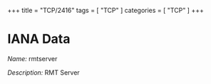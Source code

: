 +++
title = "TCP/2416"
tags = [ "TCP" ]
categories = [ "TCP" ]
+++

# IANA Data

_Name:_ rmtserver

_Description:_ RMT Server


